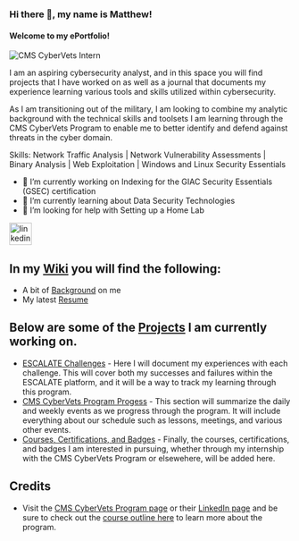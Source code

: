 ### Hi there 👋, my name is Matthew!
#### Welcome to my ePortfolio!
![CMS CyberVets Intern](https://camo.githubusercontent.com/fd2ba29b17314a28305969722d14bea4429b426222aff344d00a46eae71a1ae0/68747470733a2f2f6d656469612d657870312e6c6963646e2e636f6d2f646d732f696d6167652f43344531424151483435343856744b4e5772772f636f6d70616e792d6261636b67726f756e645f31303030302f302f313634383438313334333935383f653d3231343734383336343726763d6265746126743d33366a4a70555171516d4a6f34734658333758454b6c6c6c7847755a56582d703843625642436d4d4f6463)

I am an aspiring cybersecurity analyst, and in this space you will find projects that I have worked on as well as a journal that documents my experience learning various tools and skills utilized within cybersecurity. 

As I am transitioning out of the military, I am looking to combine my analytic background with the technical skills and toolsets I am learning through the CMS CyberVets Program to enable me to better identify and defend against threats in the cyber domain. 

Skills: Network Traffic Analysis | Network Vulnerability Assessments | Binary Analysis | Web Exploitation | Windows and Linux Security Essentials

- 🔭 I’m currently working on Indexing for the GIAC Security Essentials (GSEC) certification
- 🌱 I’m currently learning about Data Security Technologies
- 🤔 I’m looking for help with Setting up a Home Lab


[<img src='https://cdn.jsdelivr.net/npm/simple-icons@3.0.1/icons/linkedin.svg' alt='linkedin' height='40'>](https://www.linkedin.com/in/matthewjellis16/)  

## In my [Wiki](https://github.com/ellismj/ellismj/wiki) you will find the following:

* A bit of [Background](https://github.com/ellismj/ellismj/wiki) on me
* My latest [Resume](https://github.com/ellismj/ellismj/wiki/Resume)   

## Below are some of the [Projects](https://github.com/ellismj?tab=projects&type=beta) I am currently working on.

* [ESCALATE Challenges](https://github.com/users/ellismj/projects/1) - Here I will document my experiences with each challenge. This will cover both my successes and failures within the ESCALATE platform, and it will be a way to track my learning through this program. 
* [CMS CyberVets Program Progess](https://github.com/users/ellismj/projects/2) - This section will summarize the daily and weekly events as we progress through the program. It will include everything about our schedule such as lessons, meetings, and various other events.
* [Courses, Certifications, and Badges](https://github.com/users/ellismj/projects/3) - Finally, the courses, certifications, and badges I am interested in pursuing, whether through my internship with the CMS CyberVets Program or elsewehere, will be added here.


## Credits

* Visit the [CMS CyberVets Program page](https://www.cms.gov/about-cms/careers-cms/cms-cybervets-program) or their [LinkedIn page](https://www.linkedin.com/company/cms-cybervets/) and be sure to check out the [course outline here](https://www.cms.gov/files/document/cms-cybervet-course-outline.pdf) to learn more about the program.
